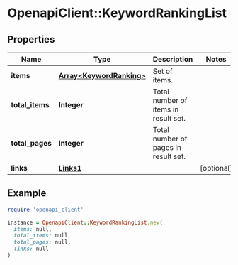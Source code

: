# OpenapiClient::KeywordRankingList

## Properties

| Name | Type | Description | Notes |
| ---- | ---- | ----------- | ----- |
| **items** | [**Array&lt;KeywordRanking&gt;**](KeywordRanking.md) | Set of items. |  |
| **total_items** | **Integer** | Total number of items in result set. |  |
| **total_pages** | **Integer** | Total number of pages in result set. |  |
| **links** | [**Links1**](Links1.md) |  | [optional] |

## Example

```ruby
require 'openapi_client'

instance = OpenapiClient::KeywordRankingList.new(
  items: null,
  total_items: null,
  total_pages: null,
  links: null
)
```

